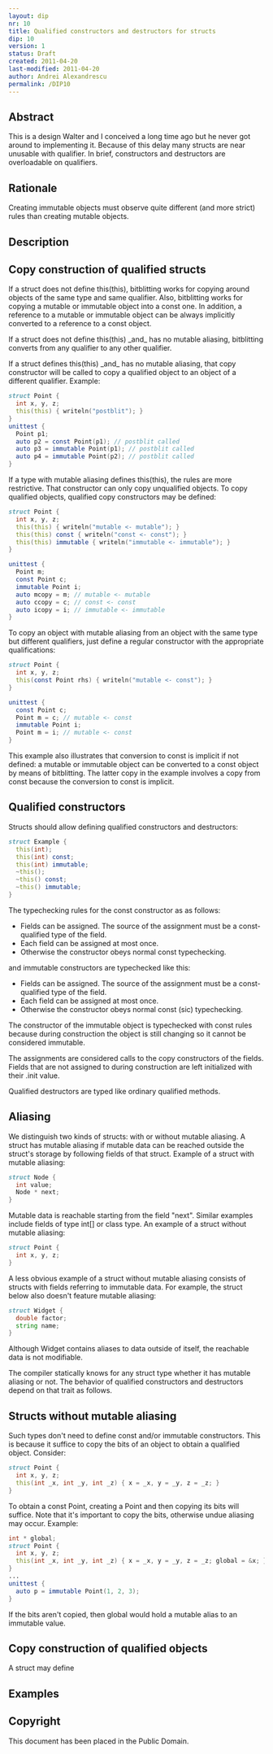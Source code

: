 ```yaml
---
layout: dip
nr: 10
title: Qualified constructors and destructors for structs
dip: 10
version: 1
status: Draft
created: 2011-04-20
last-modified: 2011-04-20
author: Andrei Alexandrescu
permalink: /DIP10
---
```


Abstract
--------

This is a design Walter and I conceived a long time ago but he never got
around to implementing it. Because of this delay many structs are near
unusable with qualifier. In brief, constructors and destructors are
overloadable on qualifiers.

Rationale
---------

Creating immutable objects must observe quite different (and more
strict) rules than creating mutable objects.

Description
-----------

Copy construction of qualified structs
--------------------------------------

If a struct does not define this(this), bitblitting works for copying
around objects of the same type and same qualifier. Also, bitblitting
works for copying a mutable or immutable object into a const one. In
addition, a reference to a mutable or immutable object can be always
implicitly converted to a reference to a const object.

If a struct does not define this(this) \_and\_ has no mutable aliasing,
bitblitting converts from any qualifier to any other qualifier.

If a struct defines this(this) \_and\_ has no mutable aliasing, that
copy constructor will be called to copy a qualified object to an object
of a different qualifier. Example:

```d
struct Point {
  int x, y, z;
  this(this) { writeln("postblit"); }
}
unittest {
  Point p1;
  auto p2 = const Point(p1); // postblit called
  auto p3 = immutable Point(p1); // postblit called
  auto p4 = immutable Point(p2); // postblit called
}
```

If a type with mutable aliasing defines this(this), the rules are more
restrictive. That constructor can only copy unqualified objects. To copy
qualified objects, qualified copy constructors may be defined:

```d
struct Point {
  int x, y, z;
  this(this) { writeln("mutable <- mutable"); }
  this(this) const { writeln("const <- const"); }
  this(this) immutable { writeln("immutable <- immutable"); }
}

unittest {
  Point m;
  const Point c;
  immutable Point i;
  auto mcopy = m; // mutable <- mutable
  auto ccopy = c; // const <- const
  auto icopy = i; // immutable <- immutable
}
```

To copy an object with mutable aliasing from an object with the same
type but different qualifiers, just define a regular constructor with
the appropriate qualifications:

```d
struct Point {
  int x, y, z;
  this(const Point rhs) { writeln("mutable <- const"); }
}

unittest {
  const Point c;
  Point m = c; // mutable <- const
  immutable Point i;
  Point m = i; // mutable <- const
}
```

This example also illustrates that conversion to const is implicit if
not defined: a mutable or immutable object can be converted to a const
object by means of bitblitting. The latter copy in the example involves
a copy from const because the conversion to const is implicit.

Qualified constructors
----------------------

Structs should allow defining qualified constructors and destructors:

```d
struct Example {
  this(int);
  this(int) const;
  this(int) immutable;
  ~this();
  ~this() const;
  ~this() immutable;
}
```

The typechecking rules for the const constructor as as follows:

-   Fields can be assigned. The source of the assignment must be a
    const-qualified type of the field.
-   Each field can be assigned at most once.
-   Otherwise the constructor obeys normal const typechecking.

and immutable constructors are typechecked like this:

-   Fields can be assigned. The source of the assignment must be a
    const-qualified type of the field.
-   Each field can be assigned at most once.
-   Otherwise the constructor obeys normal const (sic) typechecking.

The constructor of the immutable object is typechecked with const rules
because during construction the object is still changing so it cannot be
considered immutable.

The assignments are considered calls to the copy constructors of the
fields. Fields that are not assigned to during construction are left
initialized with their .init value.

Qualified destructors are typed like ordinary qualified methods.

Aliasing
--------

We distinguish two kinds of structs: with or without mutable aliasing. A
struct has mutable aliasing if mutable data can be reached outside the
struct's storage by following fields of that struct. Example of a struct
with mutable aliasing:

```d
struct Node {
  int value;
  Node * next;
}
```

Mutable data is reachable starting from the field "next". Similar
examples include fields of type int\[\] or class type. An example of a
struct without mutable aliasing:

```d
struct Point {
  int x, y, z;
}
```

A less obvious example of a struct without mutable aliasing consists of
structs with fields referring to immutable data. For example, the struct
below also doesn't feature mutable aliasing:

```d
struct Widget {
  double factor;
  string name;
}
```

Although Widget contains aliases to data outside of itself, the
reachable data is not modifiable.

The compiler statically knows for any struct type whether it has mutable
aliasing or not. The behavior of qualified constructors and destructors
depend on that trait as follows.

Structs without mutable aliasing
--------------------------------

Such types don't need to define const and/or immutable constructors.
This is because it suffice to copy the bits of an object to obtain a
qualified object. Consider:

```d
struct Point {
  int x, y, z;
  this(int _x, int _y, int _z) { x = _x, y = _y, z = _z; }
}
```

To obtain a const Point, creating a Point and then copying its bits will
suffice. Note that it's important to copy the bits, otherwise undue
aliasing may occur. Example:

```d
int * global;
struct Point {
  int x, y, z;
  this(int _x, int _y, int _z) { x = _x, y = _y, z = _z; global = &x; }
}
...
unittest {
  auto p = immutable Point(1, 2, 3);
}
```

If the bits aren't copied, then global would hold a mutable alias to an
immutable value.

Copy construction of qualified objects
--------------------------------------

A struct may define

Examples
--------

Copyright
---------

This document has been placed in the Public Domain.
